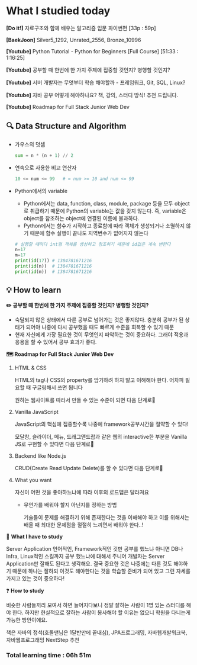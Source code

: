 <h1>What I studied today</h1>

<strong>[Do it!]</strong> 자료구조와 함께 배우는 알고리즘 입문 파이썬편 [33p : 59p]

<strong>[BaekJoon]</strong> Silver5_1292, Unrated_2556, Bronze_10996

<strong>[Youtube]</strong> Python Tutorial - Python for Beginners [Full Course]  [51:33 : 1:16:25]

<strong>[Youtube]</strong> 공부할 때 한번에 한 가지 주제에 집중할 것인지? 병행할 것인지?

<strong>[Youtube]</strong> 서버 개발자는 무엇부터 학습 해야할까 - 프레임워크, Git, SQL, Linux?

<strong>[Youtube]</strong> 자바 공부 어떻게 해야하나요? 책, 강의, 스터디 방식! 추천 드립니다.

<strong>[Youtube]</strong> Roadmap for Full Stack Junior Web Dev

<h2>🔍 Data Structure and Algorithm</h2>

* 가우스의 덧셈

  ```python
  sum = n * (n + 1) // 2
  ```

* 연속으로 사용한 비교 연산자

  ```python
  10 <= num <= 99	# = num >= 10 and num <= 99
  ```

* Python에서의 variable

  * Python에서는 data, function, class, module, package 등을 모두 object로 취급하기 때문에 Python의 variable는 값을 갖지 않는다. 즉, variable은 object를 참조하는 object에 연결된 이름에 불과하다.
  * Python에서는 함수가 시작하고 종료함에 따라 객체가 생성되거나 소멸하지 않기 때문에 함수 실행이 끝나도 지역변수가 없어지지 않는다

  ```python
  # 실행할 때마다 int형 객체를 생성하고 참조하기 때문에 id값은 계속 변한다
  n=17
  m=17
  print(id(17))	# 1384781671216
  print(id(n))	# 1384781671216
  print(id(m))	# 1384781671216
  ```

  

<h2>💡 How to learn</h2>

<strong>✏️ 공부할 때 한번에 한 가지 주제에 집중할 것인지? 병행할 것인지?</strong>

* 숙달되지 않은 상태에서 다른 공부로 넘어가는 것은 좋지않다. 충분히 공부가 된 상태가 되어야 나중에 다시 공부했을 때도 빠르게 수준을 회복할 수 있기 때문
* 현재 자신에게 가장 필요한 것이 무엇인지 파악하는 것이 중요하다. 그래야 적용과 응용을 할 수 있어서 공부 효과가 좋다.

<strong>🗺️ Roadmap for Full Stack Junior Web Dev</strong>

1. HTML & CSS

   HTML의 tag나 CSS의 property를 암기하려 하지 말고 이해해야 한다. 어차피 필요할 때 구글링해서 쓰면 됩니다

   원하는 웹사이트를 따라서 만들 수 있는 수준이 되면 다음 단계로🚀

2. Vanilla JavaScript

   JavaScript의 핵심에 집중할수록 나중에 framework공부시간을 절약할 수 있다!

   모달창, 슬라이더, 메뉴, 드래그앤드랍과 같은 웹의 interactive한 부분을 Vanilla JS로 구현할 수 있다면 다음 단계로🚀

3. Backend like Node.js

   CRUD(Create Read Update Delete)를 할 수 있다면 다음 단계로🚀

4. What you want

   자신이 어떤 것을 좋아하느냐에 따라 이후의 로드맵은 달라져요

   * 무언가를 배워야 할지 아닌지를 정하는 방법

     기술들이 문제를 해결하기 위해 존재한다는 것을 이해해야 하고 이를 위해서는 배울 때 최대한 문제점을 절절히 느끼면서 배워야 한다..!

:book: <strong>What I have to study</strong>

Server Application 언어적인, Framework적인 것만 공부를 했느냐 아니면 DB나 Infra, Linux적인 스킬까지 공부 했느냐에 대해서 주니어 개발자는 Server Application만 잘해도 된다고 생각해요. 결국 중요한 것은 나중에는 다른 것도 해야하기 때문에 하나는 잘하되 이것도 해야한다는 것을 학습할 준비가 되어 있고 그런 자세를 가지고 있는 것이 중요하다!

:question: <strong>How to study</strong>

비슷한 사람들끼리 모여서 하면 늘어지다보니 정말 잘하는 사람이 1명 있는 스터디를 해야 한다. 하지만 현실적으로 잘하는 사람이 봉사해야 할 이유는 없으니 학원을 다니는게 가능한 방안이에요. 

책은 자바의 정석(호돌맨님은 1달반만에 끝내심), JPA프로그래밍, 자바웹개발워크북, 자바웹프로그래밍 NextStep 추천





<h3>Total learning time : 06h 51m</h3>
